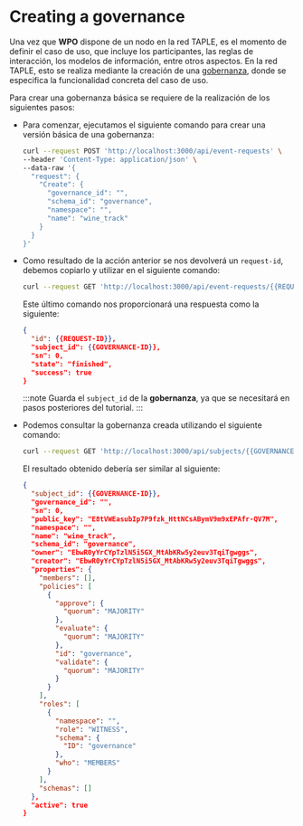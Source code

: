 # Creating a governance

Una vez que **WPO** dispone de un nodo en la red TAPLE, es el momento de definir el caso de uso,  que incluye los participantes, las reglas de interacción, los modelos de información, entre otros aspectos. En la red TAPLE, esto se realiza mediante la creación de una [gobernanza](../../discover/governance.md), donde se especifica la funcionalidad concreta del caso de uso.


Para crear una gobernanza básica se requiere de la realización de los siguientes pasos:

* Para comenzar, ejecutamos el siguiente comando para crear una versión básica de una gobernanza:

  ```bash title="Node: WPO"
  curl --request POST 'http://localhost:3000/api/event-requests' \
  --header 'Content-Type: application/json' \
  --data-raw '{
    "request": {
      "Create": {
        "governance_id": "",
        "schema_id": "governance",
        "namespace": "",
        "name": "wine_track"
      }
    }
  }'
  ```

* Como resultado de la acción anterior se nos devolverá un `request-id`, debemos copiarlo y utilizar en el siguiente comando: 

  ```bash title="Node: WPO"
  curl --request GET 'http://localhost:3000/api/event-requests/{{REQUEST-ID}}/state'
  ```

  Este último comando nos proporcionará una respuesta como la siguiente:

  ```json
  {
    "id": {{REQUEST-ID}},
    "subject_id": {{GOVERNANCE-ID}},
    "sn": 0,
    "state": "finished",
    "success": true
  }
  ```

  :::note
  Guarda el `subject_id` de la **gobernanza**, ya que se necesitará en pasos posteriores del tutorial.
  :::

* Podemos consultar la gobernanza creada utilizando el siguiente comando:

  ```bash title="Node: WPO"
  curl --request GET 'http://localhost:3000/api/subjects/{{GOVERNANCE-ID}}'
  ```

  El resultado obtenido debería ser similar al siguiente:

  ```json
  {
    "subject_id": {{GOVERNANCE-ID}},
    "governance_id": "",
    "sn": 0,
    "public_key": "E8tVWEasubIp7P9fzk_HttNCsABymV9m9xEPAfr-QV7M",
    "namespace": "",
    "name": "wine_track",
    "schema_id": "governance",
    "owner": "EbwR0yYrCYpTzlN5i5GX_MtAbKRw5y2euv3TqiTgwggs",
    "creator": "EbwR0yYrCYpTzlN5i5GX_MtAbKRw5y2euv3TqiTgwggs",
    "properties": {
      "members": [],
      "policies": [
        {
          "approve": {
            "quorum": "MAJORITY"
          },
          "evaluate": {
            "quorum": "MAJORITY"
          },
          "id": "governance",
          "validate": {
            "quorum": "MAJORITY"
          }
        }
      ],
      "roles": [
        {
          "namespace": "",
          "role": "WITNESS",
          "schema": {
            "ID": "governance"
          },
          "who": "MEMBERS"
        }
      ],
      "schemas": []
    },
    "active": true
  }
  ```